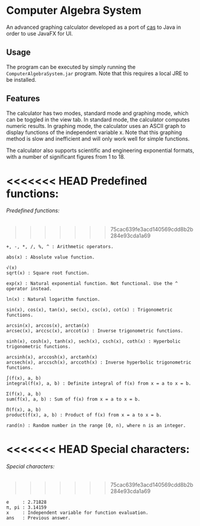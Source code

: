 # Computer Algebra System
An advanced graphing calculator developed as a port of [cas](https://github.com/Gripnook/cas) to Java in order to use JavaFX for UI.

## Usage

The program can be executed by simply running the `ComputerAlgebraSystem.jar` program. Note that this requires a local JRE to be installed.

## Features

The calculator has two modes, standard mode and graphing mode, which can be toggled in the view tab.
In standard mode, the calculator computes numeric results. In graphing mode, the calculator uses an ASCII graph to display functions of the independent variable x. Note that this graphing method is slow and inefficient and will only work well for simple functions.

The calculator also supports scientific and engineering exponential formats, with a number of significant figures from 1 to 18.

<<<<<<< HEAD
Predefined functions:
=======
###### Predefined functions:
>>>>>>> 75cac639fe3acd140569cdd8b2b284e93cda1a69

```
+, -, *, /, %, ^ : Arithmetic operators.

abs(x) : Absolute value function.

√(x)
sqrt(x) : Square root function.

exp(x) : Natural exponential function. Not functional. Use the ^ operator instead.

ln(x) : Natural logarithm function.

sin(x), cos(x), tan(x), sec(x), csc(x), cot(x) : Trigonometric functions.

arcsin(x), arccos(x), arctan(x)
arcsec(x), arccsc(x), arccot(x) : Inverse trigonometric functions.

sinh(x), cosh(x), tanh(x), sech(x), csch(x), coth(x) : Hyperbolic trigonometric functions.

arcsinh(x), arccosh(x), arctanh(x)
arcsech(x), arccsch(x), arccoth(x) : Inverse hyperbolic trigonometric functions.

∫(f(x), a, b)
integral(f(x), a, b) : Definite integral of f(x) from x = a to x = b.

Σ(f(x), a, b)
sum(f(x), a, b) : Sum of f(x) from x = a to x = b.

Π(f(x), a, b)
product(f(x), a, b) : Product of f(x) from x = a to x = b.

rand(n) : Random number in the range [0, n), where n is an integer.
```

<<<<<<< HEAD
Special characters:
=======
###### Special characters:
>>>>>>> 75cac639fe3acd140569cdd8b2b284e93cda1a69

```
e     : 2.71828
π, pi : 3.14159
x     : Independent variable for function evaluation.
ans   : Previous answer.
```
